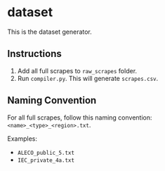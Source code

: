 # dataset

This is the dataset generator.



## Instructions

1. Add all full scrapes to `raw_scrapes` folder.
2. Run `compiler.py`. This will generate `scrapes.csv`.



## Naming Convention

For all full scrapes, follow this naming convention: `<name>_<type>_<region>.txt`.

Examples:

* `ALECO_public_5.txt`
* `IEC_private_4a.txt`